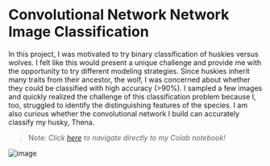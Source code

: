 # Convolutional Network Network Image Classification

In this project, I was motivated to try binary classification of huskies versus wolves. I felt like this would present a unique challenge and provide me with the opportunity to try different modeling strategies. Since huskies inherit many traits from their ancestor, the wolf, I was concerned about whether they could be classified with high accuracy (>90%). I sampled a few images and quickly realized the challenge of this classification problem because I, too, struggled to identify the distinguishing features of the species. I am also curious whether the convolutional network I build can accurately classify my husky, Thena.

> Note: _Click [here](https://colab.research.google.com/drive/1k_XFjwu9CR4pnsDs7BXuUQR5A7CZbq3D?usp=sharing) to navigate directly to my Colab notebook!_
> 
![image](https://github.com/user-attachments/assets/e29a9831-dea5-4bbc-b2fc-c8f384985cff)




